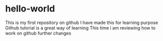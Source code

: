 # hello-world
This is my first repository on github
I have made this for learning purpose
Github tutorial is a great way of learning 
This time i am reviewing how to work on github
further changes
